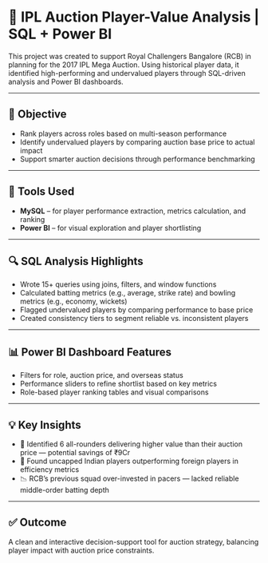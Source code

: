 # 🏏 IPL Auction Player-Value Analysis | SQL + Power BI

This project was created to support Royal Challengers Bangalore (RCB) in planning for the 2017 IPL Mega Auction. Using historical player data, it identified high-performing and undervalued players through SQL-driven analysis and Power BI dashboards.

---

## 🎯 Objective

- Rank players across roles based on multi-season performance  
- Identify undervalued players by comparing auction base price to actual impact  
- Support smarter auction decisions through performance benchmarking

---

## 🧰 Tools Used

- **MySQL** – for player performance extraction, metrics calculation, and ranking  
- **Power BI** – for visual exploration and player shortlisting

---

## 🔍 SQL Analysis Highlights

- Wrote 15+ queries using joins, filters, and window functions  
- Calculated batting metrics (e.g., average, strike rate) and bowling metrics (e.g., economy, wickets)  
- Flagged undervalued players by comparing performance to base price  
- Created consistency tiers to segment reliable vs. inconsistent players

---

## 📊 Power BI Dashboard Features

- Filters for role, auction price, and overseas status  
- Performance sliders to refine shortlist based on key metrics  
- Role-based player ranking tables and visual comparisons

---

## 💡 Key Insights

- 💸 Identified 6 all-rounders delivering higher value than their auction price — potential savings of ₹9Cr  
- 🏏 Found uncapped Indian players outperforming foreign players in efficiency metrics  
- 📉 RCB’s previous squad over-invested in pacers — lacked reliable middle-order batting depth

---

## ✅ Outcome

A clean and interactive decision-support tool for auction strategy, balancing player impact with auction price constraints.
